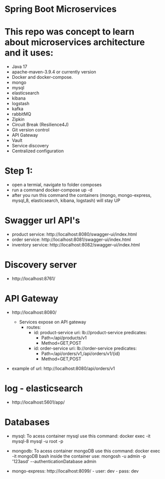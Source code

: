 # Spring Boot Microservices


# This repo was concept to learn about microservices architecture and it uses:
- Java 17
- apache-maven-3.9.4 or currently version
- Docker and docker-compose.
- mongo
- mysql
- elasticsearch 
- kibana
- logstash
- kafka
- rabbitMQ
- Zipkin
- Circuit Break (Resilience4J)
- Git version control
- API Gateway
- Vault
- Service discovery
- Centralized configuration



# Step 1:
  - open a termial, navigate to folder composes
  - run a command docker-compose up -d
  - after you run this command the containers (mongo, mongo-express, mysql_8, elasticsearch, kibana, logstash) will stay UP


# Swagger url API's
- product service: http://localhost:8080/swagger-ui/index.html
- order service: http://localhost:8081/swagger-ui/index.html
- inventory service: http://localhost:8082/swagger-ui/index.html


# Discovery server
- http://localhost:8761/

# API Gateway
- http://localhost:8080/

  - Services expose on API gateway
    * routes:
      - id: product-service
        uri: lb://product-service
        predicates:
        - Path=/api/products/v1
        - Method=GET,POST
      - id: order-service
        uri: lb://order-service
        predicates:
        - Path=/api/orders/v1,/api/orders/v1/{id}
        - Method=GET,POST
        
- example of url: http://localhost:8080/api/orders/v1


# log - elasticsearch
- http://localhost:5601/app/


# Databases

- mysql:
    To acess container mysql use this command: docker exec -it mysql-8 mysql -u root -p

- mongodb:
    To acess container mongoDB use this command: docker exec -it mongoDB bash
    inside the container use: mongosh -u admin -p '123asd' --authenticationDatabase admin

- mongo-express: http://localhost:8099/
        - user: dev
        - pass: dev
